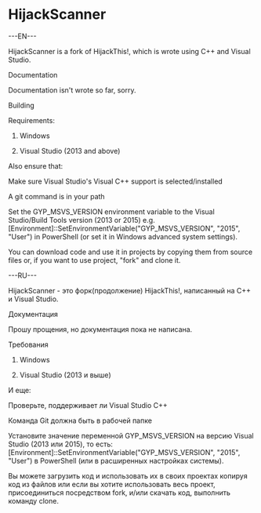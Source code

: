 # HijackScanner
---EN---

HijackScanner is a fork of HijackThis!, which is wrote using C++ and Visual Studio. 

Documentation

Documentation isn't wrote so far, sorry.

Building

Requirements:

1. Windows

2. Visual Studio (2013 and above)

Also ensure that:

Make sure Visual Studio's Visual C++ support is selected/installed

A git command is in your path

Set the GYP_MSVS_VERSION environment variable to the Visual Studio/Build Tools version (2013 or 2015) e.g. [Environment]::SetEnvironmentVariable("GYP_MSVS_VERSION", "2015", "User") in PowerShell (or set it in Windows advanced system settings).

You can download code and use it in projects by copying them from source files or, if you want to use project, "fork" and clone it.

---RU---

HijackScanner - это форк(продолжение) HijackThis!, написанный на C++ и Visual Studio.

Документация

Прошу прощения, но документация пока не написана.

Требования

1. Windows

2. Visual Studio (2013 и выше)

И еще:

Проверьте, поддерживает ли Visual Studio C++

Команда Git должна быть в рабочей папке

Установите значение переменной GYP_MSVS_VERSION на версию Visual Studio (2013 или 2015), то есть:
[Environment]::SetEnvironmentVariable("GYP_MSVS_VERSION", "2015", "User") в PowerShell (или в расширенных настройках системы).

Вы можете загрузить код и использовать их в своих проектах копируя код из файлов или если вы хотите использовать весь проект, присоединиться посредством fork, и/или скачать код, выполнить команду clone.
